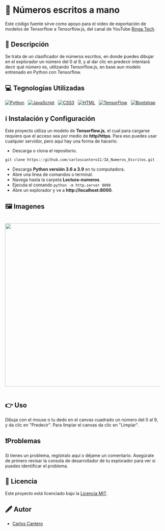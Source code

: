 # 📌 Números escritos a mano

Este código fuente sirve como apoyo para el video de exportación de modelos de Tensorflow a Tensorflow.js, del canal de YouTube [Ringa Tech](https://youtube.com/RingaTech).

## 📜 Descripción
Se trata de un clasificador de números escritos, en donde puedes dibujar en el explorador un número del 0 al 9, y al dar clic en predecir intentará decir qué número es, utilizando Tensorflow.js, en base aun modelo entrenado en Python con Tensorflow.

## 💻 Tegnologías Utilizadas
<div>

[![Python](https://img.shields.io/badge/Python-3776AB?style=for-the-badge&logo=python&logoColor=white)](https://www.python.org/) &nbsp;
[![JavaScript](https://img.shields.io/badge/JavaScript-F7DF1E?style=for-the-badge&logo=javascript&logoColor=black)](https://developer.mozilla.org/en-US/docs/Web/JavaScript) &nbsp;
[![CSS3](https://img.shields.io/badge/CSS3-1572B6?style=for-the-badge&logo=css3&logoColor=white)](https://www.w3.org/Style/CSS/) &nbsp;
[![HTML](https://img.shields.io/badge/HTML-FF5733?style=for-the-badge&logo=html5&logoColor=white)](https://www.w3schools.com/html/) &nbsp;
[![TensorFlow](https://img.shields.io/badge/TensorFlow-FF6F00.svg?style=for-the-badge&logo=TensorFlow&logoColor=white)](https://www.tensorflow.org/?hl=es-419) &nbsp;
[![Bootstrap](https://img.shields.io/badge/Bootstrap-7952B3.svg?style=for-the-badge&logo=Bootstrap&logoColor=white)](https://getbootstrap.com/) &nbsp;

</div>


## ℹ️ Instalación y Configuración
Este proyecto utiliza un modelo de **Tensorflow.js**, el cual para cargarse requiere que el acceso sea por medio de **http/https**. Para eso puedes usar cualquier servidor, pero aquí hay una forma de hacerlo:

- Descarga o clona el repositorio.
```py
git clone https://github.com/carloscantero11/IA_Numeros_Escritos.git
```
- Descarga **Python versión 3.6 a 3.9** en tu computadora. 
- Abre una línea de comandos o terminal.
- Navega hasta la carpeta **Lectura-numeros**.
- Ejecuta el comando `python -m http.server 8000`
- Abre un explorador y ve a **http://localhost:8000**.

## 🖼️ Imagenes
<br/>

<div align="center">
<img src="https://github.com/user-attachments/assets/f8a087b1-749e-4054-b471-0c961201cf6e"  width="730"  height="530"/> 
</div>

<br/>

## 👉 Uso

Dibuja con el mouse o tu dedo en el canvas cuadrado un número del 0 al 9, y da clic en "Predecir". Para limpiar el canvas da clic en "Limpiar".

## ❗Problemas
Si tienes un problema, regístralo aquí o déjame un comentario. Asegúrate de primero revisar la consola de desarrollador de tu explorador para ver si puedes identificar el problema.

## 📝 Licencia

Este proyecto está licenciado bajo la [Licencia MIT](LICENSE).

## 🖋️ Autor

- [Carlos Cantero](https://github.com/carloscantero11)
